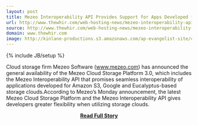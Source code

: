 ```yaml
---
layout: post
title: Mezeo Interoperability API Provides Support for Apps Developed for Other Storage Clouds
url: http://www.thewhir.com/web-hosting-news/mezeo-interoperability-api-provides-support-for-apps-developed-for-other-storage-clouds
source: http://www.thewhir.com/web-hosting-news/mezeo-interoperability-api-provides-support-for-apps-developed-for-other-storage-clouds
domain: www.thewhir.com
image: http://kinlane-productions.s3.amazonaws.com/ap-evangelist-site/curated/screenshots/9352_api500_com.png
---
```

{% include JB/setup %}<p>Cloud storage firm Mezeo Software (www.mezeo.com) has announced the general availability of the Mezeo Cloud Storage Platform 3.0, which includes the Mezeo Interoperability API that promises seamless interoperability of applications developed for Amazon S3, Google and Eucalyptus-based storage clouds.According to Mezeo’s Monday announcement, the latest Mezeo Cloud Storage Platform and the Mezeo Interoperability API gives developers greater flexibility when utilizing storage clouds.</p>
<center><p><a href="http://www.thewhir.com/web-hosting-news/mezeo-interoperability-api-provides-support-for-apps-developed-for-other-storage-clouds" style='padding:25px; font-sze:18px; font-weight: bold;'>Read Full Story</a></p></center>
